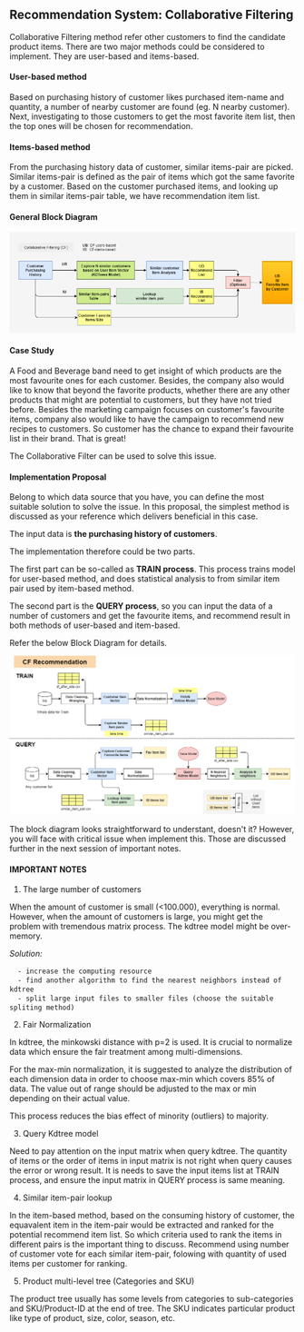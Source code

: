 ## Recommendation System: Collaborative Filtering

Collaborative Filtering method refer other customers to find the candidate product items.
There are two major methods could be considered to implement. They are user-based and items-based.

#### User-based method

Based on purchasing history of customer likes purchased item-name and quantity, a number of nearby customer are found (eg. N nearby customer). Next, investigating to those customers to get the most favorite item list, then the top ones will be chosen for recommendation.

#### Items-based method

From the purchasing history data of customer, similar items-pair are picked. Similar items-pair is defined as the pair of items which got the same favorite by a customer.
Based on the customer purchased items, and looking up them in similar items-pair table, we have recommendation item list.

#### General Block Diagram

![alt text](https://github.com/carfirst125/portfolio/blob/main/collaborative_recommendation_system/hlc_cfubib_c360_BlockDiagram.png?raw=true)

#### Case Study

A Food and Beverage band need to get insight of which products are the most favourite ones for each customer. Besides, the company also would like to know that beyond the favorite products, whether there are any other products that might are potential to customers, but they have not tried before. Besides the marketing campaign focuses on customer's favourite items, company also would like to have the campaign to recommend new recipes to customers. So customer has the chance to expand their favourite list in their brand. That is great! 

The Collaborative Filter can be used to solve this issue.

#### Implementation Proposal

Belong to which data source that you have, you can define the most suitable solution to solve the issue. 
In this proposal, the simplest method is discussed as your reference which delivers beneficial in this case.

The input data is **the purchasing history of customers**.

The implementation therefore could be two parts. 

The first part can be so-called as **TRAIN process**. This process trains model for user-based method, and does statistical analysis to from similar item pair used by item-based method.

The second part is the **QUERY process**, so you can input the data of a number of customers and get the favourite items, and recommend result in both methods of user-based and item-based.

Refer the below Block Diagram for details.

![alt text](https://github.com/carfirst125/portfolio/blob/main/collaborative_recommendation_system/hlc_cfubib_c360_BlockDiagramDetails.png?raw=true)

The block diagram looks straightforward to understant, doesn't it? However, you will face with critical issue when implement this. Those are discussed further in the next session of important notes.

#### IMPORTANT NOTES

1. The large number of customers

When the amount of customer is small (<100.000), everything is normal. However, when the amount of customers is large, you might get the problem with tremendous matrix process. The kdtree model might be over-memory.

*Solution:* 

      - increase the computing resource      
      - find another algorithm to find the nearest neighbors instead of kdtree       
      - split large input files to smaller files (choose the suitable spliting method)
 
 2. Fair Normalization
 
In kdtree, the minkowski distance with p=2 is used. It is crucial to normalize data which ensure the fair treatment among multi-dimensions.

For the max-min normalization, it is suggested to analyze the distribution of each dimension data in order to choose max-min which covers 85% of data. The value out of range should be adjusted to the max or min depending on their actual value.

This process reduces the bias effect of minority (outliers) to majority.

3. Query Kdtree model

Need to pay attention on the input matrix when query kdtree. The quantity of items or the order of items in input matrix is not right when query causes the error or wrong result. It is needs to save the input items list at TRAIN process, and ensure the input matrix in QUERY process is same meaning.

4. Similar item-pair lookup

In the item-based method, based on the consuming history of customer, the equavalent item in the item-pair would be extracted and ranked for the potential recommend item list. So which criteria used to rank the items in different pairs is the important thing to discuss. Recommend using number of customer vote for each similar item-pair, folowing with quantity of used items per customer for ranking.

5. Product multi-level tree (Categories and SKU)

The product tree usually has some levels from categories to sub-categories and SKU/Product-ID at the end of tree. The SKU indicates particular product like type of product, size, color, season, etc. 





